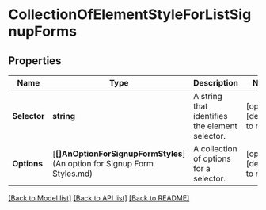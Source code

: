# CollectionOfElementStyleForListSignupForms

## Properties
Name | Type | Description | Notes
------------ | ------------- | ------------- | -------------
**Selector** | **string** | A string that identifies the element selector. | [optional] [default to null]
**Options** | [**[]AnOptionForSignupFormStyles**](An option for Signup Form Styles.md) | A collection of options for a selector. | [optional] [default to null]

[[Back to Model list]](../README.md#documentation-for-models) [[Back to API list]](../README.md#documentation-for-api-endpoints) [[Back to README]](../README.md)

